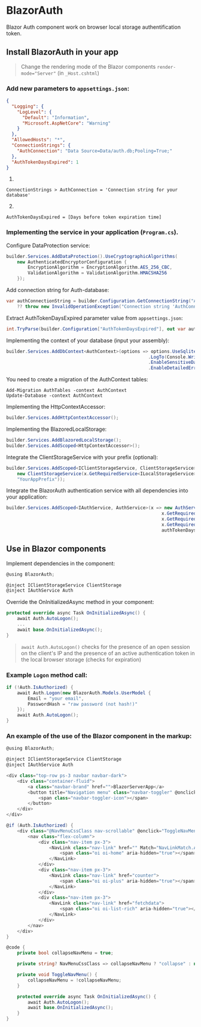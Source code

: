 # BlazorAuth

Blazor Auth component work on browser local storage authentification token.

## Install BlazorAuth in your app

> Change the rendering mode of the Blazor components `render-mode="Server"` (in `_Host.cshtml`)

### Add new parameters to `appsettings.json`:
```JSON
{
  "Logging": {
    "LogLevel": {
      "Default": "Information",
      "Microsoft.AspNetCore": "Warning"
    }
  },
  "AllowedHosts": "*",
  "ConnectionStrings": {
    "AuthConnection": "Data Source=Data/auth.db;Pooling=True;"
  },
  "AuthTokenDaysExpired": 1
}
```
1)
```
ConnectionStrings > AuthConnection = 'Connection string for your database'
```
2)
```
AuthTokenDaysExpired = [Days before token expiration time]
```

### Implementing the service in your application (`Program.cs`).

Configure DataProtection service:
```C#
builder.Services.AddDataProtection().UseCryptographicAlgorithms(
    new AuthenticatedEncryptorConfiguration {
        EncryptionAlgorithm = EncryptionAlgorithm.AES_256_CBC,
        ValidationAlgorithm = ValidationAlgorithm.HMACSHA256
    });
```
Add connection string for Auth-database:
```C#
var authConnectionString = builder.Configuration.GetConnectionString("AuthConnection") 
    ?? throw new InvalidOperationException("Connection string 'AuthConnection' not found.");
```
Extract AuthTokenDaysExpired parameter value from `appsettings.json`:
```C#
int.TryParse(builder.Configuration["AuthTokenDaysExpired"], out var authTokenDaysExpired);
```
Implementing the context of your database (input your assembly):
```C#
builder.Services.AddDbContext<AuthContext>(options => options.UseSqlite(authConnectionString), o => o.MigrationsAssembly("YourAssembly"))
                                                     .LogTo(Console.WriteLine, LogLevel.Information)
                                                     .EnableSensitiveDataLogging()
                                                     .EnableDetailedErrors());
```
You need to create a migration of the AuthContext tables:
```
Add-Migration AuthTables -context AuthContext
Update-Database -context AuthContext
```
Implementing the HttpContextAccessor:
```C#
builder.Services.AddHttpContextAccessor();
```
Implementing the BlazoredLocalStorage:
```C#
builder.Services.AddBlazoredLocalStorage();
builder.Services.AddScoped<HttpContextAccessor>();
```
Integrate the ClientStorageService with your prefix (optional):
```C#
builder.Services.AddScoped<IClientStorageService, ClientStorageService>(x => 
    new ClientStorageService(x.GetRequiredService<ILocalStorageService>(), 
    "YourAppPrefix"));
```
Integrate the BlazorAuth authentication service with all dependencies into your application:
```C#
builder.Services.AddScoped<IAuthService, AuthService>(x => new AuthService(
                                                          x.GetRequiredService<ILocalStorageService>(),
                                                          x.GetRequiredService<HttpContextAccessor>(),
                                                          x.GetRequiredService<AuthContext>(),
                                                          authTokenDaysExpired));
```

## Use in Blazor components

Implement dependencies in the component:
```C#
@using BlazorAuth;

@inject IClientStorageService ClientStorage
@inject IAuthService Auth
```

Override the OnInitializedAsync method in your component:
```C#
protected override async Task OnInitializedAsync() {
    await Auth.AutoLogon();
    ...
    await base.OnInitializedAsync();
}
```
> `await Auth.AutoLogon()` checks for the presence of an open session on the client's IP and the presence of an active authentication token in the local browser storage (checks for expiration)

### Example `Logon` method call:
```C#
if (!Auth.IsAuthorized) {
    await Auth.Logon(new BlazorAuth.Models.UserModel {
        Email = "your email",
        PasswordHash = "raw password (not hash!)"
    });
    await Auth.AutoLogon();
}
```
### An example of the use of the Blazor component in the markup:
```C#
@using BlazorAuth;

@inject IClientStorageService ClientStorage
@inject IAuthService Auth

<div class="top-row ps-3 navbar navbar-dark">
    <div class="container-fluid">
        <a class="navbar-brand" href="">BlazorServerApp</a>
        <button title="Navigation menu" class="navbar-toggler" @onclick="ToggleNavMenu">
            <span class="navbar-toggler-icon"></span>
        </button>
    </div>
</div>

@if (Auth.IsAuthorized) {
    <div class="@NavMenuCssClass nav-scrollable" @onclick="ToggleNavMenu">
        <nav class="flex-column">
            <div class="nav-item px-3">
                <NavLink class="nav-link" href="" Match="NavLinkMatch.All">
                    <span class="oi oi-home" aria-hidden="true"></span> Home
                </NavLink>
            </div>
            <div class="nav-item px-3">
                <NavLink class="nav-link" href="counter">
                    <span class="oi oi-plus" aria-hidden="true"></span> Counter
                </NavLink>
            </div>
            <div class="nav-item px-3">
                <NavLink class="nav-link" href="fetchdata">
                    <span class="oi oi-list-rich" aria-hidden="true"></span> Fetch data
                </NavLink>
            </div>
        </nav>
    </div>
}

@code {
    private bool collapseNavMenu = true;

    private string? NavMenuCssClass => collapseNavMenu ? "collapse" : null;

    private void ToggleNavMenu() {
        collapseNavMenu = !collapseNavMenu;
    }

    protected override async Task OnInitializedAsync() {
        await Auth.AutoLogon();
        await base.OnInitializedAsync();
    }
}
```